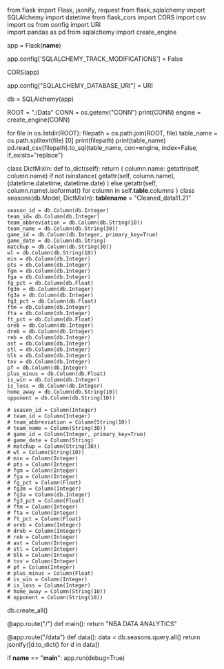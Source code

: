 from flask import Flask, jsonify, request
from flask_sqlalchemy import SQLAlchemy
import datetime
from flask_cors import CORS
import csv
import os
from config import URI  
import pandas as pd
from sqlalchemy import create_engine


app = Flask(__name__)

app.config['SQLALCHEMY_TRACK_MODIFICATIONS'] = False

CORS(app)

app.config["SQLALCHEMY_DATABASE_URI"] = URI

db = SQLAlchemy(app)

ROOT = "./Data"
CONN = os.getenv("CONN")
print(CONN)
engine = create_engine(CONN)

for file in os.listdir(ROOT):
    filepath = os.path.join(ROOT, file)
    table_name = os.path.splitext(file) [0]
    print(filepath)
    print(table_name)
    pd.read_csv(filepath).to_sql(table_name, con=engine, index=False, if_exists="replace")
    
class DictMixIn:
    def to_dict(self):
        return {
            column.name: getattr(self, column.name)
            if not isinstance(
                getattr(self, column.name), (datetime.datetime, datetime.date)
            )
            else getattr(self, column.name).isoformat()
            for column in self.__table__.columns
        }
class seasons(db.Model, DictMixIn):
    __tablename__ = "Cleaned_data11.21"
    
    season_id = db.Column(db.Integer)
    team_id= db.Column(db.Integer)
    team_abbreviation = db.Column(db.String(10)) 
    team_name = db.Column(db.String(30)) 
    game_id = db.Column(db.Integer, primary_key=True) 
    game_date = db.Column(db.String) 
    matchup = db.Column(db.String(30)) 
    wl = db.Column(db.String(10)) 
    min = db.Column(db.Integer) 
    pts = db.Column(db.Integer) 
    fgm = db.Column(db.Integer) 
    fga = db.Column(db.Integer)
    fg_pct = db.Column(db.Float) 
    fg3m = db.Column(db.Integer) 
    fg3a = db.Column(db.Integer)
    fg3_pct = db.Column(db.Float)
    ftm = db.Column(db.Integer)
    fta = db.Column(db.Integer) 
    ft_pct = db.Column(db.Float) 
    oreb = db.Column(db.Integer)
    dreb = db.Column(db.Integer) 
    reb = db.Column(db.Integer) 
    ast = db.Column(db.Integer) 
    stl = db.Column(db.Integer) 
    blk = db.Column(db.Integer)
    tov = db.Column(db.Integer)
    pf = db.Column(db.Integer)
    plus_minus = db.Column(db.Float)
    is_win = db.Column(db.Integer)
    is_loss = db.Column(db.Integer)
    home_away = db.Column(db.String(10))
    opponent = db.Column(db.String(10))

    # season_id = Column(Integer)
    # team_id = Column(Integer)
    # team_abbreviation = Column(String(10)) 
    # team_name = Column(String(30)) 
    # game_id = Column(Integer, primary_key=True) 
    # game_date = Column(String) 
    # matchup = Column(String(30)) 
    # wl = Column(String(10)) 
    # min = Column(Integer) 
    # pts = Column(Integer) 
    # fgm = Column(Integer) 
    # fga = Column(Integer)
    # fg_pct = Column(Float) 
    # fg3m = Column(Integer) 
    # fg3a = Column(db.Integer)
    # fg3_pct = Column(Float)
    # ftm = Column(Integer)
    # fta = Column(Integer) 
    # ft_pct = Column(Float) 
    # oreb = Column(Integer)
    # dreb = Column(Integer) 
    # reb = Column(Integer) 
    # ast = Column(Integer) 
    # stl = Column(Integer) 
    # blk = Column(Integer)
    # tov = Column(Integer)
    # pf = Column(Integer)
    # plus_minus = Column(Float)
    # is_win = Column(Integer)
    # is_loss = Column(Integer)
    # home_away = Column(String(10))
    # opponent = Column(String(10))

db.create_all()
    

@app.route("/")
def main():
    return "NBA DATA ANALYTICS"

@app.route("/data")
def data():
    data = db.seasons.query.all()
    return jsonify([d.to_dict() for d in data])

if __name__ == "__main__":
    app.run(debug=True)